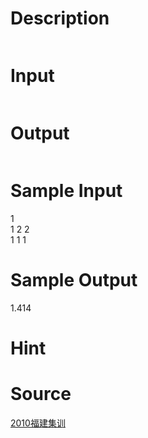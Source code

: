 
# Description

<div class="content"><p><img alt="" src="/source/bzoj/2517/img/aHR0cHM6Ly9seWRzeS5jb20vSnVkZ2VPbmxpbmUvdXBsb2FkLzIwMTExMS8xKDMpLmpwZw==.jpg"/></p></div>

# Input

<div class="content"><p><img alt="" src="/source/bzoj/2517/img/aHR0cHM6Ly9seWRzeS5jb20vSnVkZ2VPbmxpbmUvdXBsb2FkLzIwMTExMS8yKDMpLmpwZw==.jpg"/></p></div>

# Output

<div class="content"><p><img alt="" src="/source/bzoj/2517/img/aHR0cHM6Ly9seWRzeS5jb20vSnVkZ2VPbmxpbmUvdXBsb2FkLzIwMTExMS8zKDMpLmpwZw==.jpg"/></p></div>

# Sample Input

<div class="content"><span class="sampledata">1<br/>
1 2 2<br/>
1 1 1<br/>
</span></div>

# Sample Output

<div class="content"><span class="sampledata">1.414</span></div>

# Hint

<div class="content"><p></p></div>

# Source

<div class="content"><p><a href="problemset.php?search=2010福建集训">2010福建集训</a></p></div>

